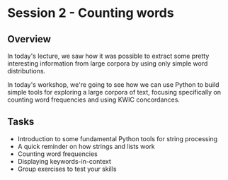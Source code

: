 # Session 2 - Counting words

## Overview

In today's lecture, we saw how it was possible to extract some pretty interesting information from large corpora by using only simple word distributions. 

In today's workshop, we're going to see how we can use Python to build simple tools for exploring a large corpora of text, focusing specifically on counting word frequencies and using KWIC concordances.

## Tasks

- Introduction to some fundamental Python tools for string processing
- A quick reminder on how strings and lists work
- Counting word frequencies
- Displaying keywords-in-context
- Group exercises to test your skills
